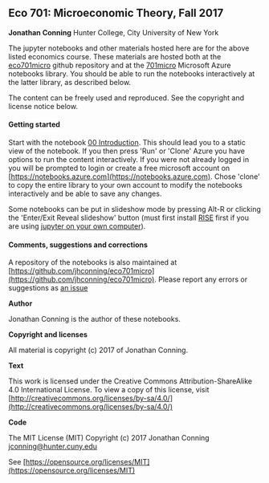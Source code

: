 ## Eco 701: Microeconomic Theory, Fall 2017

**Jonathan Conning**
Hunter College, City University of New York

The jupyter notebooks and other materials hosted here are for the above listed economics course.  These materials are hosted both at the [eco701micro](https://github.com/jhconning/eco701micro) github repository and at the [701micro](https://notebooks.azure.com/jhconning/libraries/701micro) Microsoft Azure notebooks library.  You should be able to run the notebooks interactively at the latter library, as described below.

The content can be freely used and reproduced. See the copyright and license notice below.

#### Getting started

Start with the notebook [00 Introduction](https://notebooks.azure.com/jhconning/libraries/701micro/html/notebooks/00+Introduction.ipynb). This should lead you to a static view of the notebook. If you then press 'Run' or 'Clone' Azure you have options to run the content interactively. If you were not already logged in you will be prompted to login or create a free microsoft account on [https://notebooks.azure.com](https://notebooks.azure.com).  Chose 'clone' to copy the entire library to your own account to modify the notebooks interactively and be able to save any changes.

Some notebooks can be put in slideshow mode by pressing Alt-R or clicking the 'Enter/Exit Reveal slideshow' button (must first install [RISE](https://github.com/damianavila/RISE) first if you are using [jupyter on your own computer](http://jupyter.org/install.html)).


#### Comments, suggestions and corrections

A repository of the notebooks is also maintained at [https://github.com/jhconning/eco701micro](https://github.com/jhconning/eco701micro).
Please report any errors or suggestions as [an issue](https://github.com/jhconning/eco701micro/issues)

**Author**

Jonathan Conning is the author of these notebooks.

**Copyright and licenses**

All material is copyright (c) 2017 of Jonathan Conning.

**Text** 

This work is licensed under the Creative Commons Attribution-ShareAlike
4.0 International License. To view a copy of this license,
visit [http://creativecommons.org/licenses/by-sa/4.0/](http://creativecommons.org/licenses/by-sa/4.0/)

**Code**

The MIT License (MIT) Copyright (c) 2017 
Jonathan Conning [jconning@hunter.cuny.edu](jconning@hunter.cuny.edu)

See [https://opensource.org/licenses/MIT](https://opensource.org/licenses/MIT)
